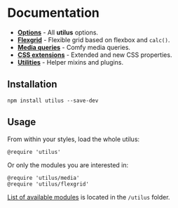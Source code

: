# Documentation

- **[Options](options.md)** - All **utilus** options.
- **[Flexgrid](flexgrid.md)** - Flexible grid based on flexbox and `calc()`.
- **[Media queries](media.md)** - Comfy media queries.
- **[CSS extensions](extensions.md)** - Extended and new CSS properties.
- **[Utilities](utilities.md)** - Helper mixins and plugins.

## Installation

```
npm install utilus --save-dev
```

## Usage

From within your styles, load the whole utilus:

```styl
@require 'utilus'
```

Or only the modules you are interested in:

```styl
@require 'utilus/media'
@require 'utilus/flexgrid'
```

[List of available modules](https://github.com/darsain/utilus/utilus) is located in the `/utilus` folder.